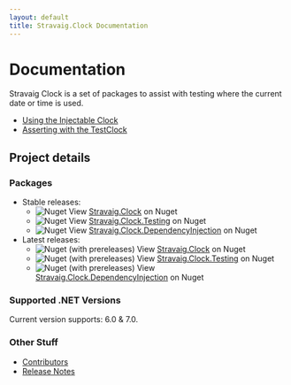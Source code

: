 ```yaml
---
layout: default
title: Stravaig.Clock Documentation
---
```

# Documentation

Stravaig Clock is a set of packages to assist with testing where the current date or time is used.

* [Using the Injectable Clock](docs/using-the-injectable-clock.md)
* [Asserting with the TestClock](docs/asserting-with-the-test-clock.md)

## Project details

### Packages

* Stable releases:
  * ![Nuget](https://img.shields.io/nuget/v/Stravaig.Clock?color=004880&label=nuget%20stable&logo=nuget) View [Stravaig.Clock](https://www.nuget.org/packages/Stravaig.Clock) on Nuget
  * ![Nuget](https://img.shields.io/nuget/v/Stravaig.Clock.Testing?color=004880&label=nuget%20stable&logo=nuget) View [Stravaig.Clock.Testing](https://www.nuget.org/packages/Stravaig.Clock.Testing) on Nuget
  * ![Nuget](https://img.shields.io/nuget/v/Stravaig.Clock.DependencyInjection?color=004880&label=nuget%20stable&logo=nuget) View [Stravaig.Clock.DependencyInjection](https://www.nuget.org/packages/Stravaig.Clock.DependencyInjection) on Nuget
* Latest releases:
  * ![Nuget (with prereleases)](https://img.shields.io/nuget/vpre/Stravaig.Clock?color=ffffff&label=nuget%20latest&logo=nuget) View [Stravaig.Clock](https://www.nuget.org/packages/Stravaig.Clock) on Nuget
  * ![Nuget (with prereleases)](https://img.shields.io/nuget/vpre/Stravaig.Clock.Testing?color=ffffff&label=nuget%20latest&logo=nuget) View [Stravaig.Clock.Testing](https://www.nuget.org/packages/Stravaig.Clock.Testing) on Nuget
  * ![Nuget (with prereleases)](https://img.shields.io/nuget/vpre/Stravaig.Clock.DependencyInjection?color=ffffff&label=nuget%20latest&logo=nuget) View [Stravaig.Clock.DependencyInjection](https://www.nuget.org/packages/Stravaig.Clock.DependencyInjection) on Nuget

### Supported .NET Versions

Current version supports: 6.0 & 7.0.

### Other Stuff

* [Contributors](contributors.md)
* [Release Notes](release-notes/index.md)
